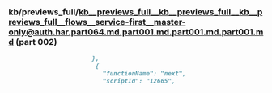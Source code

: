 ### kb/previews_full/kb__previews_full__kb__previews_full__kb__previews_full__flows__service-first__master-only@auth.har.part064.md.part001.md.part001.md.part001.md (part 002)

```md
                       },
                        {
                          "functionName": "next",
                          "scriptId": "12665",
    
```

```
